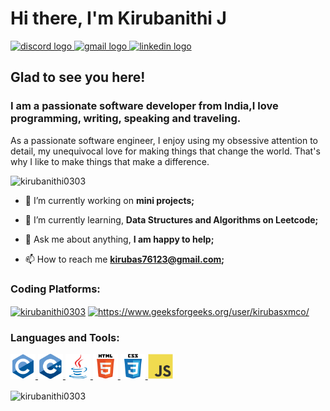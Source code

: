 <h1>Hi there, I'm Kirubanithi J </h1>

<div align="left">
  <a href="https://discord.com/channels/northernblade07" target="_blank">
    <img src="https://img.shields.io/static/v1?message=Discord&logo=discord&label=&color=7289DA&logoColor=white&labelColor=&style=for-the-badge" height="35" alt="discord logo"  />
  </a>
  <a href="kirubas76123@gmail.com" target="_blank">
    <img src="https://img.shields.io/static/v1?message=Gmail&logo=gmail&label=&color=D14836&logoColor=white&labelColor=&style=for-the-badge" height="35" alt="gmail logo"  />
  </a>
  <a href="https://www.linkedin.com/in/kirubanithi0303/" target="_blank">
    <img src="https://img.shields.io/static/v1?message=LinkedIn&logo=linkedin&label=&color=0077B5&logoColor=white&labelColor=&style=for-the-badge" height="35" alt="linkedin logo"  />
  </a>
</div>


<h2 align="left">Glad to see you here!</h2>

<h3>I am a passionate software developer from India,I love programming, writing, speaking and traveling.</h3>
<p align="left">
As a passionate software engineer, I enjoy using my obsessive attention to detail, my unequivocal love for making things that change the world. That's why I like to make things that make a difference.</p>

<p align="left"> <img src="https://komarev.com/ghpvc/?username=kirubanithi0303&label=Profile%20views&color=0e75b6&style=flat" alt="kirubanithi0303" /> </p>

- 🔭 I’m currently working on **mini projects;**

- 🌱 I’m currently learning, **Data Structures and Algorithms on Leetcode;** 

- 💬 Ask me about anything, **I am happy to help;**

- 📫 How to reach me **kirubas76123@gmail.com;**

<h3 align="left">Coding Platforms:</h3>
<p align="left">
<a href="https://www.leetcode.com/kirubanithi0303" target="blank"><img align="center" src="https://raw.githubusercontent.com/rahuldkjain/github-profile-readme-generator/master/src/images/icons/Social/leet-code.svg" alt="kirubanithi0303" height="30" width="40" /></a>
<a href="https://www.geeksforgeeks.org/user/kirubasxmco/" target="blank"><img align="center" src="https://raw.githubusercontent.com/rahuldkjain/github-profile-readme-generator/master/src/images/icons/Social/geeks-for-geeks.svg" alt="https://www.geeksforgeeks.org/user/kirubasxmco/" height="30" width="40" /></a>
</p>

<h3 align="left">Languages and Tools:</h3>
<p align="left"> <a href="https://www.cprogramming.com/" target="_blank" rel="noreferrer"> <img src="https://raw.githubusercontent.com/devicons/devicon/master/icons/c/c-original.svg" alt="c" width="40" height="40"/> </a> <a href="https://www.w3schools.com/cpp/" target="_blank" rel="noreferrer"> <img src="https://raw.githubusercontent.com/devicons/devicon/master/icons/cplusplus/cplusplus-original.svg" alt="cplusplus" width="40" height="40"/> </a> <a href="https://www.java.com" target="_blank" rel="noreferrer"> <img src="https://raw.githubusercontent.com/devicons/devicon/master/icons/java/java-original.svg" alt="java" width="40" height="40"/> </a>  <a href="https://www.w3.org/html/" target="_blank" rel="noreferrer"> <img src="https://raw.githubusercontent.com/devicons/devicon/master/icons/html5/html5-original-wordmark.svg" alt="html5" width="40" height="40"/> </a> <a href="https://www.w3schools.com/css/" target="_blank" rel="noreferrer"> <img src="https://raw.githubusercontent.com/devicons/devicon/master/icons/css3/css3-original-wordmark.svg" alt="css3" width="40" height="40"/> </a> <a href="https://developer.mozilla.org/en-US/docs/Web/JavaScript" target="_blank" rel="noreferrer"> <img src="https://raw.githubusercontent.com/devicons/devicon/master/icons/javascript/javascript-original.svg" alt="javascript" width="40" height="40"/> </a> </p>

<p><img align="center" src="https://github-readme-stats.vercel.app/api/top-langs?username=kirubanithi0303&show_icons=true&locale=en&layout=compact" alt="kirubanithi0303" /></p>

